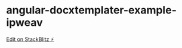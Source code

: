 # angular-docxtemplater-example-ipweav

[Edit on StackBlitz ⚡️](https://stackblitz.com/edit/angular-docxtemplater-example-ipweav)